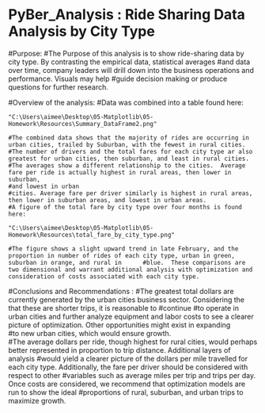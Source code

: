 # PyBer_Analysis : Ride Sharing Data Analysis by City Type

#Purpose:
    #The Purpose of this analysis is to show ride-sharing data by city type. By contrasting the empirical data, statistical averages
    #and data over time, company leaders will drill down into the business operations and performance.  Visuals may help 
    #guide decision making or produce questions for further research.


#Overview of the analysis:
    #Data was combined into a table found here:
    
    "C:\Users\aimee\Desktop\05-Matplotlib\05-Homework\Resources\Summary_DataFrame2.png"
    
    #The combined data shows that the majority of rides are occurring in urban cities, trailed by Suburban, with the fewest in rural cities. 
    #The number of drivers and the total fares for each city type ar also greatest for urban cities, then suburban, and least in rural cities.
    #The averages show a different relationship to the cities.  Average fare per ride is actually highest in rural areas, then lower in suburban,
    #and lowest in urban         
    #cities. Average fare per driver similarly is highest in rural areas, then lower in suburban areas, and lowest in urban areas. 
    #A figure of the total fare by city type over four months is found here:
    
    "C:\Users\aimee\Desktop\05-Matplotlib\05-Homework\Resources\total_fare_by_city_type.png"
    
    #The figure shows a slight upward trend in late February, and the proportion in number of rides of each city type, urban in green, suburban in orange, and rural in      #blue.  These comparisons are two dimensional and warrant additional analysis with optimization and consideration of costs associated with each city type.

#Conclusions and Recommendations :
    #The greatest total dollars are currently generated by the urban cities business sector.  Considering the that these are shorter trips, it is reasonable to 
    #continue
    #to operate in urban cities and further analyze equipment and labor costs to see a clearer picture of optimization.  Other opportunities might exist in expanding    
    #to new urban cities, which would ensure growth.  
    #The average dollars per ride, though highest for rural cities, would perhaps better represented in proportion to trip distance.  Additional layers of analysis 
    #would yield a clearer picture of the dollars per mile travelled for each city type.  Additionally, the fare per driver should be considered with respect to other 
    #variables such as average miles per trip and trips per day.  Once costs are considered, we recommend that optimization models are run to show the ideal
    #proportions of rural, suburban, and urban trips to maximize growth.
  
  
